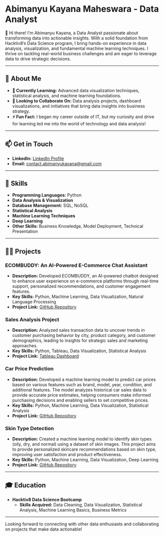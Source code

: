 # Abimanyu Kayana Maheswara - Data Analyst

👋 Hi there! I’m Abimanyu Kayana, a Data Analyst passionate about transforming data into actionable insights. With a solid foundation from Hacktiv8’s Data Science program, I bring hands-on experience in data analysis, visualization, and fundamental machine learning techniques. I thrive on tackling real-world business challenges and am eager to leverage data to drive strategic decisions.

---

## 👀 About Me

- **🌱 Currently Learning:** Advanced data visualization techniques, statistical analysis, and machine learning foundations.
- **💞 Looking to Collaborate On:** Data analysis projects, dashboard visualizations, and initiatives that bring data insights into business strategy.
- **⚡ Fun Fact:** I began my career outside of IT, but my curiosity and drive for learning led me into the world of technology and data analysis!


---

## 📫 Get in Touch

- **LinkedIn:** [LinkedIn Profile](https://www.linkedin.com/in/abimanyukayana)
- **Email:** [contact.abimanyukayana@gmail.com](abimanyukayana9@gmail.com)

---

## 🧰 Skills

- **Programming Languages:** Python
- **Data Analysis & Visualization**
- **Database Management:** SQL, NoSQL
- **Statistical Analysis**
- **Machine Learning Techniques**
- **Deep Learning**
- **Other Skills:** Business Knowledge, Model Deployment, Technical Presentation
---

## 👨‍💻 Projects

### ECOMBUDDY: An AI-Powered E-Commerce Chat Assistant
- **Description:** Developed ECOMBUDDY, an AI-powered chatbot designed to enhance user experience on e-commerce platforms through real-time support, personalized recommendations, and customer engagement features.
- **Key Skills:** Python, Machine Learning, Data Visualization, Natural Language Processing
- **Project Link:** [GitHub Repository](https://github.com/abimanyukayana/ECOMBUDDY-Project)

### Sales Analysis Project
- **Description:** Analyzed sales transaction data to uncover trends in customer purchasing behavior by city, product category, and customer demographics, leading to insights for strategic sales and marketing approaches.
- **Key Skills:** Python, Tableau, Data Visualization, Statistical Analysis
- **Project Link:** [Tableau Dashboard](https://public.tableau.com/shared/R7QF29RMM?:display_count=n&:origin=viz_share_link)

### Car Price Prediction
- **Description:** Developed a machine learning model to predict car prices based on various features such as brand, model, year, condition, and additional features. The model analyzes historical car sales data to provide accurate price estimates, helping consumers make informed purchasing decisions and enabling sellers to set competitive prices.
- **Key Skills:** Python, Machine Learning, Data Visualization, Statistical Analysis
- **Project Link:** [GitHub Repository](https://github.com/abimanyukayana/Car-Prediction)

### Skin Type Detection
- **Description:** Created a machine learning model to identify skin types (oily, dry, and normal) using a dataset of skin images. This project aims to provide personalized skincare recommendations based on skin type, improving user satisfaction and product effectiveness.
- **Key Skills:** Python, Machine Learning, Data Visualization, Deep Learning
- **Project Link:** [GitHub Repository](https://github.com/abimanyukayana/Computer-Vision)
---

## 🎓 Education

- **Hacktiv8 Data Science Bootcamp**
  - **Skills Acquired:** Data Cleaning, Data Visualization, Statistical Analysis, Machine Learning Basics, Business Metrics

---

Looking forward to connecting with other data enthusiasts and collaborating on projects that make data actionable!
